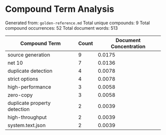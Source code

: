 # Compound Term Analysis

Generated from: `golden-reference.md`
Total unique compounds: 9
Total compound occurrences: 52
Total document words: 513

| Compound Term | Count | Document Concentration |
|---------------|-------|------------------------|
| source generation | 9 | 0.0175 |
| net 10 | 7 | 0.0136 |
| duplicate detection | 4 | 0.0078 |
| strict options | 4 | 0.0078 |
| high-performance | 3 | 0.0058 |
| zero-copy | 3 | 0.0058 |
| duplicate property detection | 2 | 0.0039 |
| high-throughput | 2 | 0.0039 |
| system.text.json | 2 | 0.0039 |

